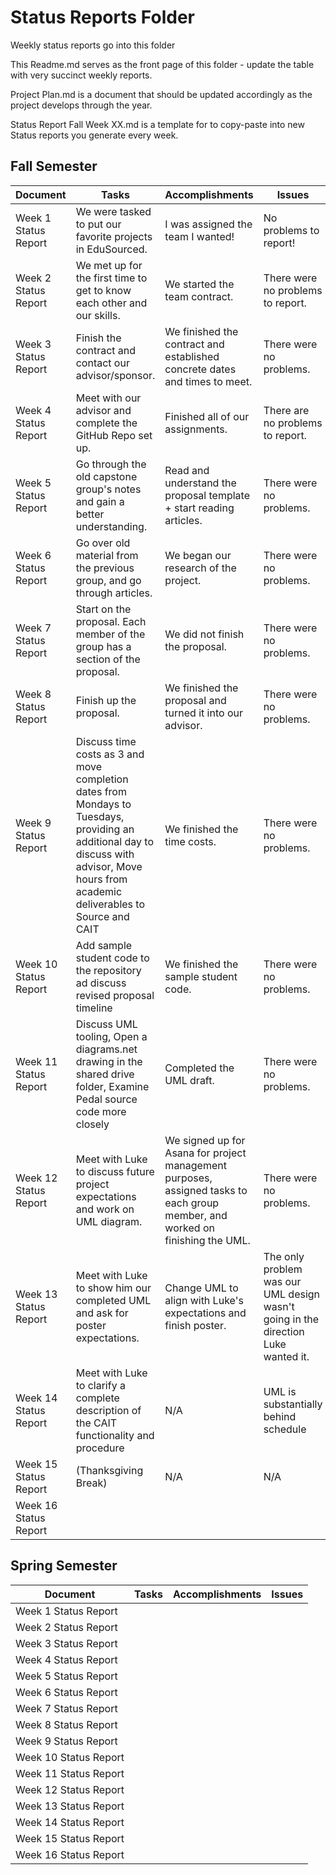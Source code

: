 # Status Reports Folder
Weekly status reports go into this folder

This Readme.md serves as the front page of this folder - update the table with very succinct weekly reports.

Project Plan.md is a document that should be updated accordingly as the project develops through the year.

Status Report Fall Week XX.md is a template for to copy-paste into new Status reports you generate every week.

## Fall Semester

| Document | Tasks | Accomplishments | Issues |
|---|---|---|---|
| Week 1 Status Report | We were tasked to put our favorite projects in EduSourced. | I was assigned the team I wanted! | No problems to report! |
| Week 2 Status Report | We met up for the first time to get to know each other and our skills. | We started the team contract. | There were no problems to report. |
| Week 3 Status Report | Finish the contract and contact our advisor/sponsor. | We finished the contract and established concrete dates and times to meet. | There were no problems.|
| Week 4 Status Report | Meet with our advisor and complete the GitHub Repo set up.| Finished all of our assignments.| There are no problems to report. |
| Week 5 Status Report | Go through the old capstone group's notes and gain a better understanding. | Read and understand the proposal template + start reading articles. |There were no problems.|
| Week 6 Status Report | Go over old material from the previous group, and go through articles. | We began our research of the project. | There were no problems.|
| Week 7 Status Report | Start on the proposal. Each member of the group has a section of the proposal. | We did not finish the proposal. | There were no problems.|
| Week 8 Status Report | Finish up the proposal. | We finished the proposal and turned it into our advisor. | There were no problems.|
| Week 9 Status Report |Discuss time costs as 3 and move completion dates from Mondays to Tuesdays, providing an additional day to discuss with advisor, Move hours from academic deliverables to Source and CAIT | We finished the time costs. | There were no problems. |
| Week 10 Status Report |Add sample student code to the repository ad discuss revised proposal timeline| We finished the sample student code. | There were no problems.|
| Week 11 Status Report |Discuss UML tooling, Open a diagrams.net drawing in the shared drive folder, Examine Pedal source code more closely| Completed the UML draft. | There were no problems. |
| Week 12 Status Report | Meet with Luke to discuss future project expectations and work on UML diagram. | We signed up for Asana for project management purposes, assigned tasks to each group member, and worked on finishing the UML. | There were no problems. |
| Week 13 Status Report | Meet with Luke to show him our completed UML and ask for poster expectations. | Change UML to align with Luke's expectations and finish poster. | The only problem was our UML design wasn't going in the direction Luke wanted it.  |
| Week 14 Status Report | Meet with Luke to clarify a complete description of the CAIT functionality and procedure | N/A | UML is substantially behind schedule |
| Week 15 Status Report | (Thanksgiving Break) | N/A | N/A |
| Week 16 Status Report | | | |

## Spring Semester

| Document | Tasks | Accomplishments| Issues |
|---|---|---|---|
| Week 1 Status Report | | | |
| Week 2 Status Report | | | |
| Week 3 Status Report | | | |
| Week 4 Status Report | | | |
| Week 5 Status Report | | | |
| Week 6 Status Report | | | |
| Week 7 Status Report | | | |
| Week 8 Status Report | | | |
| Week 9 Status Report | | | |
| Week 10 Status Report | | | |
| Week 11 Status Report | | | |
| Week 12 Status Report | | | |
| Week 13 Status Report | | | |
| Week 14 Status Report | | | |
| Week 15 Status Report | | | |
| Week 16 Status Report | | | |
